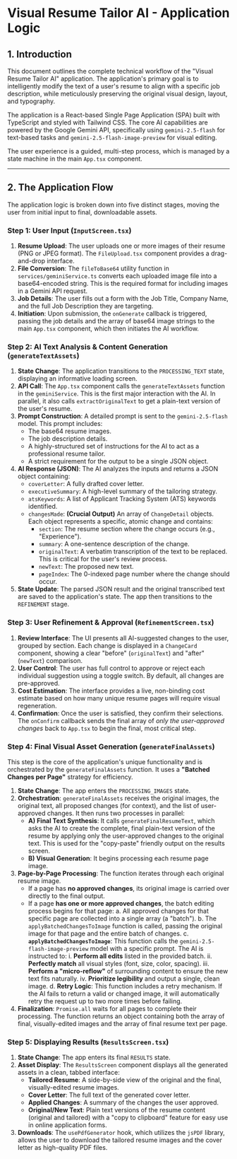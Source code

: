# Visual Resume Tailor AI - Application Logic

## 1. Introduction

This document outlines the complete technical workflow of the "Visual Resume Tailor AI" application. The application's primary goal is to intelligently modify the text of a user's resume to align with a specific job description, while meticulously preserving the original visual design, layout, and typography.

The application is a React-based Single Page Application (SPA) built with TypeScript and styled with Tailwind CSS. The core AI capabilities are powered by the Google Gemini API, specifically using `gemini-2.5-flash` for text-based tasks and `gemini-2.5-flash-image-preview` for visual editing.

The user experience is a guided, multi-step process, which is managed by a state machine in the main `App.tsx` component.

---

## 2. The Application Flow

The application logic is broken down into five distinct stages, moving the user from initial input to final, downloadable assets.

### Step 1: User Input (`InputScreen.tsx`)

1.  **Resume Upload**: The user uploads one or more images of their resume (PNG or JPEG format). The `FileUpload.tsx` component provides a drag-and-drop interface.
2.  **File Conversion**: The `fileToBase64` utility function in `services/geminiService.ts` converts each uploaded image file into a base64-encoded string. This is the required format for including images in a Gemini API request.
3.  **Job Details**: The user fills out a form with the Job Title, Company Name, and the full Job Description they are targeting.
4.  **Initiation**: Upon submission, the `onGenerate` callback is triggered, passing the job details and the array of base64 image strings to the main `App.tsx` component, which then initiates the AI workflow.

### Step 2: AI Text Analysis & Content Generation (`generateTextAssets`)

1.  **State Change**: The application transitions to the `PROCESSING_TEXT` state, displaying an informative loading screen.
2.  **API Call**: The `App.tsx` component calls the `generateTextAssets` function in the `geminiService`. This is the first major interaction with the AI. In parallel, it also calls `extractOriginalText` to get a plain-text version of the user's resume.
3.  **Prompt Construction**: A detailed prompt is sent to the `gemini-2.5-flash` model. This prompt includes:
    *   The base64 resume images.
    *   The job description details.
    *   A highly-structured set of instructions for the AI to act as a professional resume tailor.
    *   A strict requirement for the output to be a single JSON object.
4.  **AI Response (JSON)**: The AI analyzes the inputs and returns a JSON object containing:
    *   `coverLetter`: A fully drafted cover letter.
    *   `executiveSummary`: A high-level summary of the tailoring strategy.
    *   `atsKeywords`: A list of Applicant Tracking System (ATS) keywords identified.
    *   `changesMade`: **(Crucial Output)** An array of `ChangeDetail` objects. Each object represents a specific, atomic change and contains:
        *   `section`: The resume section where the change occurs (e.g., "Experience").
        *   `summary`: A one-sentence description of the change.
        *   `originalText`: A verbatim transcription of the text to be replaced. This is critical for the user's review process.
        *   `newText`: The proposed new text.
        *   `pageIndex`: The 0-indexed page number where the change should occur.
5.  **State Update**: The parsed JSON result and the original transcribed text are saved to the application's state. The app then transitions to the `REFINEMENT` stage.

### Step 3: User Refinement & Approval (`RefinementScreen.tsx`)

1.  **Review Interface**: The UI presents all AI-suggested changes to the user, grouped by section. Each change is displayed in a `ChangeCard` component, showing a clear "before" (`originalText`) and "after" (`newText`) comparison.
2.  **User Control**: The user has full control to approve or reject each individual suggestion using a toggle switch. By default, all changes are pre-approved.
3.  **Cost Estimation**: The interface provides a live, non-binding cost estimate based on how many unique resume pages will require visual regeneration.
4.  **Confirmation**: Once the user is satisfied, they confirm their selections. The `onConfirm` callback sends the final array of *only the user-approved changes* back to `App.tsx` to begin the final, most critical step.

### Step 4: Final Visual Asset Generation (`generateFinalAssets`)

This step is the core of the application's unique functionality and is orchestrated by the `generateFinalAssets` function. It uses a **"Batched Changes per Page"** strategy for efficiency.

1.  **State Change**: The app enters the `PROCESSING_IMAGES` state.
2.  **Orchestration**: `generateFinalAssets` receives the original images, the original text, all proposed changes (for context), and the list of user-approved changes. It then runs two processes in parallel:
    *   **A) Final Text Synthesis**: It calls `generateFinalResumeText`, which asks the AI to create the complete, final plain-text version of the resume by applying only the user-approved changes to the original text. This is used for the "copy-paste" friendly output on the results screen.
    *   **B) Visual Generation**: It begins processing each resume page image.
3.  **Page-by-Page Processing**: The function iterates through each original resume image.
    *   If a page has **no approved changes**, its original image is carried over directly to the final output.
    *   If a page **has one or more approved changes**, the batch editing process begins for that page:
        a.  All approved changes for that specific page are collected into a single array (a "batch").
        b.  The `applyBatchedChangesToImage` function is called, passing the original image for that page and the entire batch of changes.
        c.  **`applyBatchedChangesToImage`**: This function calls the `gemini-2.5-flash-image-preview` model with a specific prompt. The AI is instructed to:
            i.  **Perform all edits** listed in the provided batch.
            ii. **Perfectly match** all visual styles (font, size, color, spacing).
            iii. **Perform a "micro-reflow"** of surrounding content to ensure the new text fits naturally.
            iv. **Prioritize legibility** and output a single, clean image.
        d.  **Retry Logic**: This function includes a retry mechanism. If the AI fails to return a valid or changed image, it will automatically retry the request up to two more times before failing.
4.  **Finalization**: `Promise.all` waits for all pages to complete their processing. The function returns an object containing both the array of final, visually-edited images and the array of final resume text per page.

### Step 5: Displaying Results (`ResultsScreen.tsx`)

1.  **State Change**: The app enters its final `RESULTS` state.
2.  **Asset Display**: The `ResultsScreen` component displays all the generated assets in a clean, tabbed interface:
    *   **Tailored Resume**: A side-by-side view of the original and the final, visually-edited resume images.
    *   **Cover Letter**: The full text of the generated cover letter.
    *   **Applied Changes**: A summary of the changes the user approved.
    *   **Original/New Text**: Plain text versions of the resume content (original and tailored) with a "copy to clipboard" feature for easy use in online application forms.
3.  **Downloads**: The `usePdfGenerator` hook, which utilizes the `jsPDF` library, allows the user to download the tailored resume images and the cover letter as high-quality PDF files.
